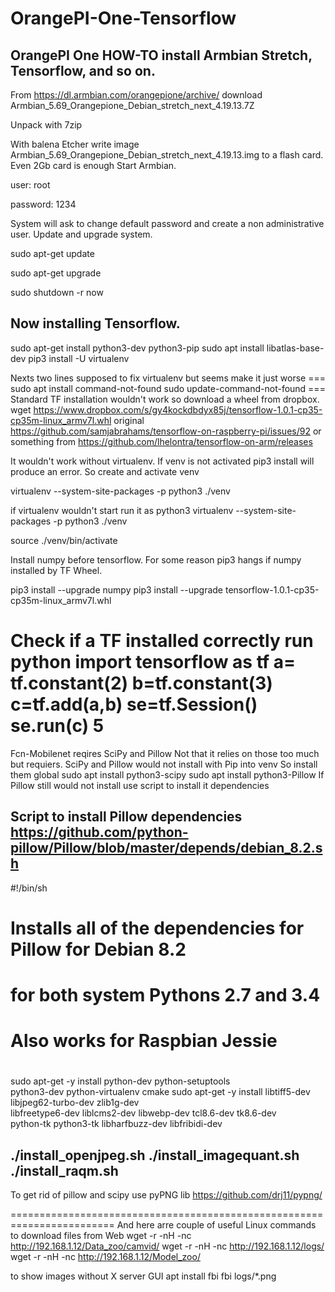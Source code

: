 # OrangePI-One-Tensorflow
OrangePI One 
HOW-TO install Armbian Stretch, Tensorflow, and so on.
------------------------------------------------------

From  https://dl.armbian.com/orangepione/archive/
download Armbian_5.69_Orangepione_Debian_stretch_next_4.19.13.7Z

Unpack with 7zip

With  balena Etcher write image Armbian_5.69_Orangepione_Debian_stretch_next_4.19.13.img to a flash card. 
Even 2Gb card is enough
Start Armbian.

user: root

password: 1234

System will ask to change default password and create a non administrative user.
Update and upgrade system.

sudo apt-get update

sudo apt-get upgrade

sudo shutdown -r now

Now installing Tensorflow.
------------------------------------------------------------------------------

sudo apt-get install python3-dev python3-pip 
sudo apt install libatlas-base-dev
pip3 install -U virtualenv 

Nexts two lines supposed to fix virtualenv but seems make it just worse ===
sudo apt install command-not-found
sudo update-command-not-found
                                                                        ===
Standard TF installation wouldn't work so download a wheel from dropbox.
wget https://www.dropbox.com/s/gy4kockdbdyx85j/tensorflow-1.0.1-cp35-cp35m-linux_armv7l.whl
original https://github.com/samjabrahams/tensorflow-on-raspberry-pi/issues/92
or something from https://github.com/lhelontra/tensorflow-on-arm/releases

It wouldn't work without virtualenv. If venv is not activated pip3 install will produce an error.
So create and activate venv 

virtualenv --system-site-packages -p python3 ./venv

if virtualenv wouldn't start run it as
python3 virtualenv --system-site-packages -p python3 ./venv

source ./venv/bin/activate


Install numpy before tensorflow. For some reason pip3 hangs if numpy installed by TF Wheel.

pip3 install --upgrade numpy
pip3 install --upgrade tensorflow-1.0.1-cp35-cp35m-linux_armv7l.whl

Check if a TF installed correctly
run python
import tensorflow as tf
a= tf.constant(2)
b=tf.constant(3)
c=tf.add(a,b)
se=tf.Session()
se.run(c)
5
========================================================================
Fcn-Mobilenet reqires SciPy and Pillow Not that it relies on those too much but requiers.
SciPy and Pillow would not install with Pip into venv
So install them global
sudo apt install python3-scipy
sudo apt install python3-Pillow
If Pillow still would not install use script to install it dependencies

Script to install Pillow dependencies
https://github.com/python-pillow/Pillow/blob/master/depends/debian_8.2.sh
-------------
#!/bin/sh

#
# Installs all of the dependencies for Pillow for Debian 8.2
# for both system Pythons 2.7 and 3.4
#
# Also works for Raspbian Jessie
#

sudo apt-get -y install python-dev python-setuptools \
    python3-dev python-virtualenv cmake
sudo apt-get -y install libtiff5-dev libjpeg62-turbo-dev zlib1g-dev \
     libfreetype6-dev liblcms2-dev libwebp-dev tcl8.6-dev tk8.6-dev \
     python-tk python3-tk libharfbuzz-dev libfribidi-dev

./install_openjpeg.sh
./install_imagequant.sh
./install_raqm.sh
------------

To get rid of pillow and scipy use pyPNG lib
https://github.com/drj11/pypng/ 

========================================================================
And here arre couple of useful Linux commands 
to download files from Web
wget -r -nH -nc http://192.168.1.12/Data_zoo/camvid/
wget -r -nH -nc http://192.168.1.12/logs/
wget -r -nH -nc http://192.168.1.12/Model_zoo/


to show images without X server GUI
apt install fbi
fbi logs/*.png

